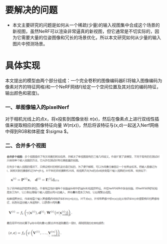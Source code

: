 # 要解决的问题
* 本文主要研究的问题是如何从一个稀疏(少量)的输入视图集中合成这个场景的新视图，虽然NeRF可以渲染非常逼真的新视图，但它通常是不切实际的，因为它需要大量的位姿图像和冗长的场景优化，所以本文研究如何从少量的输入图片中预测场景。
# 具体实现
本文提出的模型由两个部分组成：一个完全卷积的图像编码器E(将输入图像编码为像素对齐的特征网格)和一个NeRF网络f(给定一个空间位置及其对应的编码特征，输出颜色和密度)。
### 一、单图像输入的pixelNerf
对于相机光线上的点x，将x投影到图像坐标 $\pi (x)$，然后在像素点上进行双线性插值来提取相应的图像特征向量 $W(\pi (x))$，然后将该特征与(x,d)一起送入Nerf网络中得到RGB和体密度 $\sigma $。
### 二、合并多个视图
![Incorporating-Multiple-Views](https://github.com/gjgjgjfff/Nerf_Learn/blob/main/img/pixelNerf/Incorporating-Multiple-Views.png)
